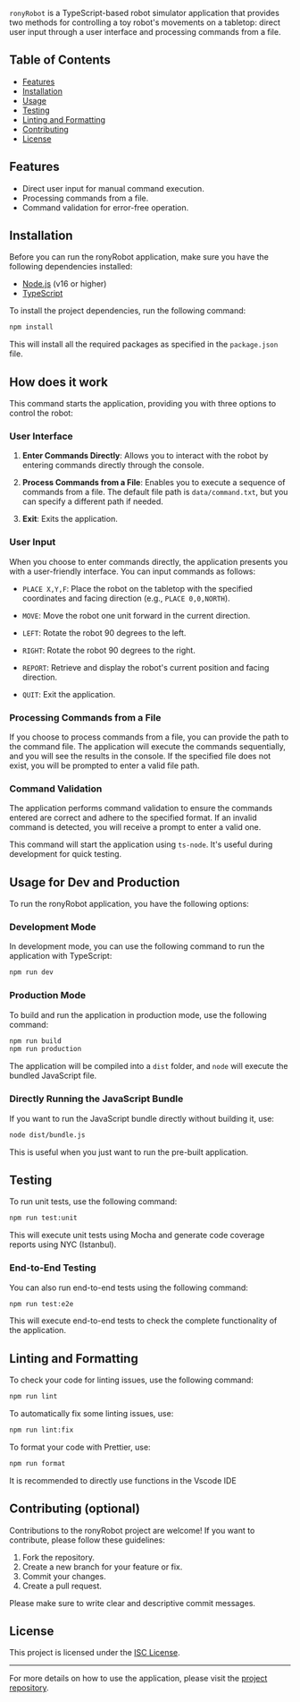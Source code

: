 `ronyRobot` is a TypeScript-based robot simulator application that provides two methods for controlling a toy robot's movements on a tabletop: direct user input through a user interface and processing commands from a file.


## Table of Contents
- [Features](#Features)
- [Installation](#installation)
- [Usage](#usage)
- [Testing](#testing)
- [Linting and Formatting](#linting-and-formatting)
- [Contributing](#contributing)
- [License](#license)


## Features

- Direct user input for manual command execution.
- Processing commands from a file.
- Command validation for error-free operation.


## Installation

Before you can run the ronyRobot application, make sure you have the following dependencies installed:

- [Node.js](https://nodejs.org/) (v16 or higher)
- [TypeScript](https://www.typescriptlang.org/)

To install the project dependencies, run the following command:

```bash
npm install
```

This will install all the required packages as specified in the `package.json` file.

## How does it work 

This command starts the application, providing you with three options to control the robot:

### User Interface

1. **Enter Commands Directly**: Allows you to interact with the robot by entering commands directly through the console.

2. **Process Commands from a File**: Enables you to execute a sequence of commands from a file. The default file path is `data/command.txt`, but you can specify a different path if needed.

3. **Exit**: Exits the application.

### User Input

When you choose to enter commands directly, the application presents you with a user-friendly interface. You can input commands as follows:

- `PLACE X,Y,F`: Place the robot on the tabletop with the specified coordinates and facing direction (e.g., `PLACE 0,0,NORTH`).

- `MOVE`: Move the robot one unit forward in the current direction.

- `LEFT`: Rotate the robot 90 degrees to the left.

- `RIGHT`: Rotate the robot 90 degrees to the right.

- `REPORT`: Retrieve and display the robot's current position and facing direction.

- `QUIT`: Exit the application.

### Processing Commands from a File

If you choose to process commands from a file, you can provide the path to the command file. The application will execute the commands sequentially, and you will see the results in the console. If the specified file does not exist, you will be prompted to enter a valid file path.

### Command Validation

The application performs command validation to ensure the commands entered are correct and adhere to the specified format. If an invalid command is detected, you will receive a prompt to enter a valid one.

This command will start the application using `ts-node`. It's useful during development for quick testing.


## Usage for Dev and Production 

To run the ronyRobot application, you have the following options:

### Development Mode

In development mode, you can use the following command to run the application with TypeScript:

```bash
npm run dev
```


### Production Mode

To build and run the application in production mode, use the following command:

```bash
npm run build
npm run production
```

The application will be compiled into a `dist` folder, and `node` will execute the bundled JavaScript file.

### Directly Running the JavaScript Bundle

If you want to run the JavaScript bundle directly without building it, use:

```bash
node dist/bundle.js
```

This is useful when you just want to run the pre-built application.


## Testing

To run unit tests, use the following command:

```bash
npm run test:unit
```

This will execute unit tests using Mocha and generate code coverage reports using NYC (Istanbul).

### End-to-End Testing

You can also run end-to-end tests using the following command:

```bash
npm run test:e2e
```

This will execute end-to-end tests to check the complete functionality of the application.

## Linting and Formatting

To check your code for linting issues, use the following command:

```bash
npm run lint
```

To automatically fix some linting issues, use:

```bash
npm run lint:fix
```

To format your code with Prettier, use:

```bash
npm run format
```
It is recommended to directly use functions in the Vscode IDE  

## Contributing (optional)

Contributions to the ronyRobot project are welcome! If you want to contribute, please follow these guidelines:

1. Fork the repository.
2. Create a new branch for your feature or fix.
3. Commit your changes.
4. Create a pull request.

Please make sure to write clear and descriptive commit messages.

## License

This project is licensed under the [ISC License](LICENSE).

---

For more details on how to use the  application, please visit the [project repository](https://github.com/rogeraubi/robot#readme).


